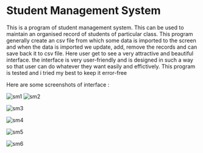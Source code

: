 # Student Management System

This is a program of student management system. 
This can be used to maintain an organised record of students of particular class.
This program generally create an csv file from which some data is imported to the screen and when the data is imported we update, add, remove the records and can save back it to csv file.
Here user get to see a very attractive and beautiful interface.
the interface is very user-friendly and is designed in such a way so that user can do whatever they want easily and effictively.
This program is tested and i tried my best to keep it error-free

Here are some screenshots of interface :

![sm1](https://user-images.githubusercontent.com/74858987/149675677-cf15ba0e-50be-45f5-88c3-3e22f26d9364.PNG)
![sm2](https://user-images.githubusercontent.com/74858987/149675687-1f26ecf7-47f5-479a-9249-faced504b459.PNG)

![sm3](https://user-images.githubusercontent.com/74858987/149675691-7b690325-561b-4625-a4e4-945db9972742.PNG)

![sm4](https://user-images.githubusercontent.com/74858987/149675696-4cc77cdd-d4cc-484d-90d2-732ec8710d27.PNG)

![sm5](https://user-images.githubusercontent.com/74858987/149675702-557c1898-136e-4f2d-99f8-3b94750f1876.PNG)

![sm6](https://user-images.githubusercontent.com/74858987/149675778-d9d2d249-d36a-408e-acca-4ffb55b08451.PNG)
